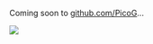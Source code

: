 Coming soon to [github.com/PicoG](https://github.com/PicoG)...

![](https://user-images.githubusercontent.com/381432/127721984-d4129e5d-2031-4576-8b94-21cda81af586.gif)

